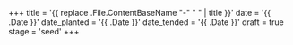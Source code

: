 +++
title = '{{ replace .File.ContentBaseName "-" " " | title }}'
date = '{{ .Date }}'
date_planted = '{{ .Date }}'
date_tended = '{{ .Date }}'
draft = true
stage = 'seed'
+++
